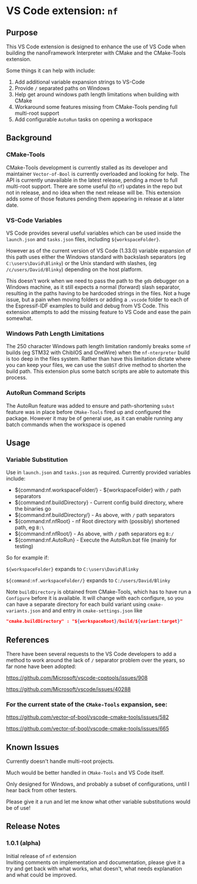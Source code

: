 

# VS Code extension: `nf`

## Purpose

This VS Code extension is designed to enhance the use of VS Code 
when building the nanoFramework Interpreter with CMake and the CMake-Tools extension.

Some things it can help with include: 
1. Add additional variable expansion strings to VS-Code
2. Provide `/` separated paths on Windows
3. Help get around windows path length limitations when building with CMake
4. Workaround some features missing from CMake-Tools pending full multi-root support
5. Add configurable `AutoRun` tasks on opening a workspace

## Background

### CMake-Tools
CMake-Tools development is currently stalled as its developer and maintainer `Vector-of-Bool` is currently overloaded and looking for help. The API is currently unavailable in the latest release, pending a move to full multi-root support. There are some useful (to `nf`) updates in the repo but not in release, and no idea when the next release will be.
This extension adds some of those features pending them appearing in release at a later date.

### VS-Code Variables

VS Code provides several useful variables which can be used inside the `launch.json` and `tasks.json` files, including `${workspaceFolder}`.

However as of the current version of VS Code (1.33.0) variable expansion of this path uses either the Windows standard with backslash separators (eg `C:\users\David\Blinky`) or the Unix standard with slashes, (eg `/c/users/David/Blinky`) depending on the host platform.

This doesn't work when we need to pass the path to the `gdb` debugger on a Windows machine, as it still expects a normal (forward) slash separator, resulting in the paths having to be hardcoded strings in the files.
Not a huge issue, but a pain when moving folders or adding a `.vscode` folder to each of the Espressif-IDF examples to build and debug from VS Code.
This extension attempts to add the missing feature to VS Code and ease the pain somewhat.

### Windows Path Length Limitations
The 250 character Windows path length limitation randomly breaks some `nf` builds (eg STM32 with ChibIOS and OneWire) when the `nf-nterpreter` build is too deep in the files system. Rather than have this limitation dictate where you can keep your files, we can use the `SUBST` drive method to shorten the build path. This extension plus some batch scripts are able to automate this process.

### AutoRun Command Scripts
The AutoRun feature was added to ensure and path-shortening `subst` feature was in place before `CMake-Tools` fired up and configured the package. However  it may be of general use, as it can enable running any batch commands when the workspace is opened

## Usage

### Variable Substitution
Use in `launch.json` and `tasks.json` as required. Currently provided variables include:

* ${command:nf.workspaceFolder/} - ${workspaceFolder} with `/` path separators
* ${command:nf.buildDirectory} - Current config build directory, where the binaries go
* ${command:nf.buildDirectory/} - As above, with `/` path separators
* ${command:nf.nfRoot} - nf Root directory with (possibly) shortened path, eg `B:\`
* ${command:nf.nfRoot/} - As above, with `/` path separators eg `B:/`
* ${command:nf.AutoRun} - Execute the AutoRun.bat file (mainly for testing)


 So for example if:

`${workspaceFolder}` expands to  `C:\users\David\Blinky`

`${command:nf.workspaceFolder/}` expands to  `C:/users/David/Blinky`

Note `buildDirectory` is obtained from CMake-Tools, which has to have run a `Configure` before it is available. It will change with each configure, so you can have a separate directory for each build variant using `cmake-variants.json` and and entry in `cmake-settings.json` like 
```json
"cmake.buildDirectory" : "${workspaceRoot}/build/${variant:target}"
```

## References

There have been several requests to the VS Code developers to add a method to work around the lack of `/` separator problem over the years, so far none have been adopted:


https://github.com/Microsoft/vscode-cpptools/issues/908

https://github.com/Microsoft/vscode/issues/40288

### For the current state of the `CMake-Tools` expansion, see:

https://github.com/vector-of-bool/vscode-cmake-tools/issues/582

https://github.com/vector-of-bool/vscode-cmake-tools/issues/665

## Known Issues

Currently doesn't handle multi-root projects.

Much would be better handled in `CMake-Tools` and VS Code itself.

Only designed for Windows, and probably a subset of configurations, until I hear back from other testers.

Please give it a run and let me know what other variable substitutions would be of use!

## Release Notes


### 1.0.1 (alpha)

Initial release of `nf` extension  
Inviting comments on implementation and documentation, please give it a try and get back with what works, what doesn't, what needs explanation and what could be improved.
